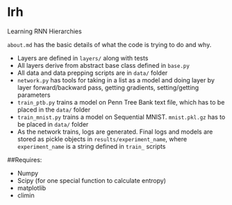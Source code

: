 # lrh
Learning RNN Hierarchies

`about.md` has the basic details of what the code is trying to do and why.

* Layers are defined in `layers/` along with tests
* All layers derive from abstract base class defined in `base.py`
* All data and data prepping scripts are in `data/` folder
* `network.py` has tools for taking in a list as a model and doing layer by layer forward/backward pass, getting gradients, setting/getting parameters 
* `train_ptb.py` trains a model on Penn Tree Bank text file, which has to be placed in the `data/` folder
* `train_mnist.py` trains a model on Sequential MNIST. `mnist.pkl.gz` has to be placed in `data/` folder
* As the network trains, logs are generated. Final logs and models are stored as pickle objects in `results/experiment_name`, where `experiment_name` is a string defined in `train_` scripts

##Requires:
* Numpy
* Scipy (for one special function to calculate entropy)
* matplotlib
* climin

